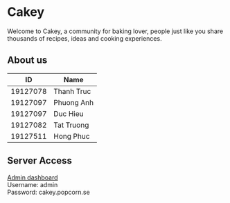 # Cakey
Welcome to Cakey, a community for baking lover, people just like you share thousands of recipes, ideas and cooking experiences.
## About us
| ID       | Name       |
|----------|------------|
| 19127078 | Thanh Truc |
| 19127097 | Phuong Anh |
| 19127097 | Duc Hieu   |
| 19127082 | Tat Truong |
| 19127511 | Hong Phuc  |

## Server Access
[Admin dashboard](https://cakey-se.herokuapp.com/dashboard)   
Username: admin  
Password: cakey.popcorn.se  
